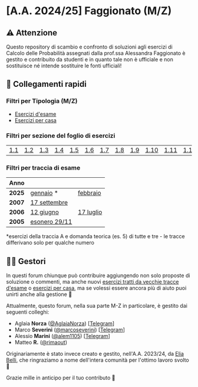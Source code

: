 # [A.A. 2024/25] Faggionato (M/Z)

## ⚠️ Attenzione

Questo repository di scambio e confronto di soluzioni agli esercizi di Calcolo delle Probabilità assegnati dalla prof.ssa Alessandra Faggionato è gestito e contribuito da studenti e in quanto tale non è ufficiale e non sostituisce né intende sostituire le fonti ufficiali!

## 🔗 Collegamenti rapidi

### Filtri per Tipologia (M/Z)

- [Esercizi d'esame](../../../discussions/categories/esami-m-z)
- [Esercizi per casa](../../../discussions/categories/esercizi-m-z)

### Filtri per sezione del foglio di esercizi

|                                                                               | | | | | | | | | | | | | |
|-------------------------------------------------------------------------------|-|-|-|-|-|-|-|-|-|-|-|-|-|
| [1.1](../../../discussions?discussions_q=label%3A"[M-Z]+(2024%2F25)+sezione+1.1")  | [1.2](../../../discussions?discussions_q=label%3A"[M-Z]+(2024%2F25)+sezione+1.2")  |[1.3](../../../discussions?discussions_q=label%3A"[M-Z]+(2024%2F25)+sezione+1.3")  |[1.4](../../../discussions?discussions_q=label%3A"[M-Z]+(2024%2F25)+sezione+1.4")  |[1.5](../../../discussions?discussions_q=label%3A"[M-Z]+(2024%2F25)+sezione+1.5")  |[1.6](../../../discussions?discussions_q=label%3A"[M-Z]+(2024%2F25)+sezione+1.6")  |[1.7](../../../discussions?discussions_q=label%3A"[M-Z]+(2024%2F25)+sezione+1.7") |[1.8](../../../discussions?discussions_q=label%3A"[M-Z]+(2024%2F25)+sezione+1.8") |[1.9](../../../discussions?discussions_q=label%3A"[M-Z]+(2024%2F25)+sezione+1.9") |[1.10](../../../discussions?discussions_q=label%3A"[M-Z]+(2024%2F25)+sezione+1.10") |[1.11](../../../discussions?discussions_q=label%3A"[M-Z]+(2024%2F25)+sezione+1.11") | [1.12](../../../discussions?discussions_q=label%3A"[M-Z]+(2024%2F25)+sezione+1.12") |  [1.13](../../../discussions?discussions_q=label%3A"[M-Z]+(2024%2F25)+sezione+1.13") |  [1.15](../../../discussions?discussions_q=label%3A"[M-Z]+(2024%2F25)+sezione+1.15") |

### Filtri per traccia di esame
| Anno      |                                                                                    |     |
|-----------|------------------------------------------------------------------------------------| --- |
| **2025** | [gennaio](../../../discussions?discussions_q=label%3A"15+gennaio+2025+[M-Z]") *|[febbraio](../../../discussions?discussions_q=label%3A"5+febbraio+2025+[M-Z]") |
| **2007** | [17 settembre](../../../discussions?discussions_q=label%3A"17+settembre+2007+[M-Z]") |
| **2006** | [12 giugno](../../../discussions?discussions_q=label%3A"12+giugno+2006+[M-Z]") | [17 luglio](../../../discussions?discussions_q=label%3A"17+luglio+2006+[M-Z]") |
| **2005** | [esonero 29/11](../../../discussions?discussions_q=label%3A"29+novembre+2005+[M-Z]") |   |

*esercizi della traccia A e domanda teorica (es. 5) di tutte e tre - le tracce differivano solo per qualche numero

## 👷‍♀️ Gestori

In questi forum chiunque può contribuire aggiungendo non solo proposte di soluzione o commenti, ma anche nuovi [esercizi tratti da vecchie tracce d'esame](../../../discussions/new?category=esami-m-z) o [esercizi per casa](../../../discussions/new?category=esercizi-m-z), ma se volessi essere ancora più di aiuto puoi unirti anche alla gestione 🙂

Attualmente, questo forum, nella sua parte M-Z in particolare, è gestito dai seguenti colleghi:
- Aglaia **Norza** ([@AglaiaNorza](https://github.com/aglaianorza)) [[Telegram](https://t.me/aglaianorza)]
- Marco **Severini** ([@marcoseverini](https://github.com/marcoseverini)) [[Telegram](https://t.me/severoga)]
- Alessio **Marini** ([@alem1105](https://github.com/alem1105)) [[Telegram](https://t.me/alem1153)]
- Matteo **R.** ([@rimaout](https://github.com/rimaout))

Originariamente è stato invece creato e gestito, nell'A.A. 2023/24, da [Elia Belli](https://github.com/Elia-Belli), che ringraziamo a nome dell'intera comunità per l'ottimo lavoro svolto 💪

Grazie mille in anticipo per il tuo contributo 🙌
